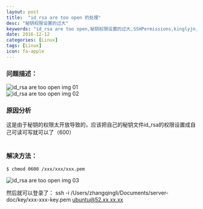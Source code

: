 ```yaml
---
layout: post
title:  "id_rsa are too open 的处理"
desc: "秘钥权限设置的过大"
keywords: "id_rsa are too open,秘钥权限设置的过大,SSHPermissions,kinglyjn,张庆力"
date: 2016-12-12
categories: [Linux]
tags: [Linux]
icon: fa-apple
---
```


### 问题描述：
![id_rsa are too open img 01](http://img.blog.csdn.net/20161212161514038?watermark/2/text/aHR0cDovL2Jsb2cuY3Nkbi5uZXQva2luZ2x5am4=/font/5a6L5L2T/fontsize/400/fill/I0JBQkFCMA==/dissolve/70/gravity/SouthEast)
<br>
![id_rsa are too open img 02](http://img.blog.csdn.net/20161212161551225?watermark/2/text/aHR0cDovL2Jsb2cuY3Nkbi5uZXQva2luZ2x5am4=/font/5a6L5L2T/fontsize/400/fill/I0JBQkFCMA==/dissolve/70/gravity/SouthEast)

### 原因分析
这是由于秘钥的权限太开放导致的，应该把自己的秘钥文件id_rsa的权限设置成自己可读可写就可以了（600）
<br><br>

### 解决方法：
```
$ chmod 0600 /xxx/xxx/xxx.pem
```
![id_rsa are too open img 03](http://img.blog.csdn.net/20161212161617305?watermark/2/text/aHR0cDovL2Jsb2cuY3Nkbi5uZXQva2luZ2x5am4=/font/5a6L5L2T/fontsize/400/fill/I0JBQkFCMA==/dissolve/70/gravity/SouthEast)

然后就可以登录了：
ssh -i /Users/zhangqingli/Documents/server-doc/key/xxx-xxx-key.pem ubuntu@52.xx.xx.xx
<br><br>





